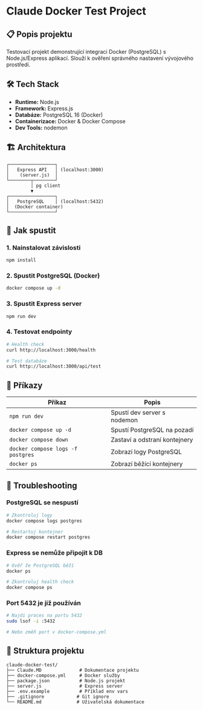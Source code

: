 # Claude Docker Test Project

## 📋 Popis projektu
Testovací projekt demonstrující integraci Docker (PostgreSQL) s Node.js/Express aplikací. Slouží k ověření správného nastavení vývojového prostředí.

## 🛠 Tech Stack
- **Runtime:** Node.js
- **Framework:** Express.js
- **Databáze:** PostgreSQL 16 (Docker)
- **Containerizace:** Docker & Docker Compose
- **Dev Tools:** nodemon

## 🏗 Architektura
```
┌─────────────────┐
│   Express API   │ (localhost:3000)
│    (server.js)  │
└────────┬────────┘
         │ pg client
         ▼
┌─────────────────┐
│   PostgreSQL    │ (localhost:5432)
│  (Docker container)
└─────────────────┘
```

## 🚀 Jak spustit

### 1. Nainstalovat závislosti
```bash
npm install
```

### 2. Spustit PostgreSQL (Docker)
```bash
docker compose up -d
```

### 3. Spustit Express server
```bash
npm run dev
```

### 4. Testovat endpointy
```bash
# Health check
curl http://localhost:3000/health

# Test databáze
curl http://localhost:3000/api/test
```

## 📝 Příkazy

| Příkaz | Popis |
|--------|-------|
| `npm run dev` | Spustí dev server s nodemon |
| `docker compose up -d` | Spustí PostgreSQL na pozadí |
| `docker compose down` | Zastaví a odstraní kontejnery |
| `docker compose logs -f postgres` | Zobrazí logy PostgreSQL |
| `docker ps` | Zobrazí běžící kontejnery |

## 🐛 Troubleshooting

### PostgreSQL se nespustí
```bash
# Zkontroluj logy
docker compose logs postgres

# Restartuj kontejner
docker compose restart postgres
```

### Express se nemůže připojit k DB
```bash
# Ověř že PostgreSQL běží
docker ps

# Zkontroluj health check
docker compose ps
```

### Port 5432 je již používán
```bash
# Najdi proces na portu 5432
sudo lsof -i :5432

# Nebo změň port v docker-compose.yml
```

## 📂 Struktura projektu
```
claude-docker-test/
├── Claude.MD              # Dokumentace projektu
├── docker-compose.yml     # Docker služby
├── package.json           # Node.js projekt
├── server.js              # Express server
├── .env.example           # Příklad env vars
├── .gitignore            # Git ignore
└── README.md             # Uživatelská dokumentace
```

